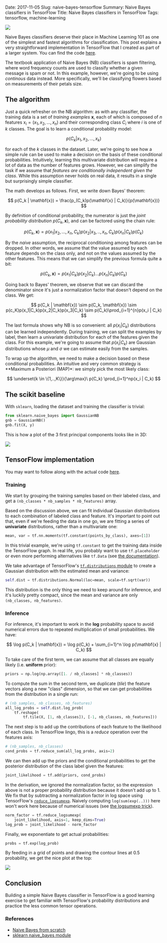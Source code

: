 Date: 2017-11-05
Slug: naive-bayes-tensorflow
Summary: Naive Bayes classifiers in TensorFlow
Title: Naive Bayes classifiers in TensorFlow
Tags: tensorflow, machine-learning

<img src="{attach}tf_iris.png" style="max-width: 70%" class="img-center" />

Naive Bayes classifiers deserve their place in Machine Learning 101 as one of
the simplest and fastest algorithms for classification. This post explains a
very straightforward implementation in TensorFlow that I created as part of a
larger system. You can find the code [here](https://github.com/nicolov/naive_bayes_tensorflow).

The textbook application of Naive Bayes (NB) classifiers is spam filtering,
where word frequency counts are used to classify whether a given message is
spam or not. In this example, however, we're going to be using *continous*
data instead. More specifically, we'll be classifying flowers based on
measurements of their petals size.

## The algorithm

Just a quick refresher on the NB algorithm: as with any classifier, the
training data is a set of *training examples* $\textbf{x}$, each of which is
composed of $n$ features $\textrm{x}_i = (x_{1}, x_{2}, ..., x_{n})$ and their
corresponding class $C_i$ where $i$ is one of $k$ classes. The goal is to learn a conditional probability
model:

$$ p(C_k | x_1, x_2, ..., x_k) $$

for each of the $k$ classes in the dataset. Later, we're going to see how a
simple rule can be used to make a decision on the basis of these conditional
probabilities. Intuitively, learning this multivariate distribution will
require a lot of data as the number of features grows. However, we can
simplify the task if we assume that *features are conditionally independent
given the class*. While this assumption never holds on real data, it results
in a single but surprisingly simple classifier.

The math develops as follows. First, we write down Bayes' theorem:

$$ p(C_k | \mathbf{x}) = \frac{p_(C_k)p(\mathbf{x} | C_k)}{p(\mathbf{x})} $$

By definition of conditional probability, the numerator is just the *joint
probability distribution* $p(C_k, \mathbf{x})$, and can be factored using the
chain rule:

$$ p(C_k, \mathbf{x}) = p(x_1 | x_2, ..., x_n, C_k)p(x_2 | x_3, .., x_n, C_k)p(x_n | C_k)p(C_k) $$

By the *naive* assumption, the reciprocal conditioning among features can be
dropped. In other words, we assume that the value assumed by each feature depends
on the class only, and not on the values assumed by the other features. This
means that we can simplify the previous formula quite a bit:

$$ p(C_k, \mathbf{x}) = p(x_1 | C_k)p(x_2 | C_k)...p(x_n | C_k)p(C_k) $$

Going back to Bayes' theorem, we observe that we can discard the denominator
since it's just a normalization factor that doesn't depend on the class. We
get:

$$ p(C_k | \mathbf{x}) \sim p(C_k, \mathbf{x}) \sim p(c_K)p(x_1|C_k)p(x_2|C_k)p(x_3|C_k) \sim p(C_k)\prod_{i=1}^{n}p(x_i | C_k) $$

The last formula shows why NB is so convenient: all $p(x_i | C_k)$
distributions can be learned independently. During training, we can split the
examples by label, then learn a univariate distribution for each of the
features given the class. For this example, we're going to assume that $p(x_i | C_k)$ are Gaussian distributions whose $\mu$ and $\sigma$ we can estimate easily
from the samples.

To wrap up the algorithm, we need to make a decision based on these conditional
probabilities. An intuitive and very common strategy is **Maximum a Posteriori
(MAP)*: we simply pick the most likely class:

$$ \underset{k \in \{1,..,K\}}{\arg\max}\ p(C_k) \prod_{i=1}^np(x_i | C_k) $$


## The scikit baseline

With `sklearn`, loading the dataset and training the classifier is trivial:

```py
from sklearn.naive_bayes import GaussianNB
gnb = GaussianNB()
gnb.fit(X, y)
```

This is how a plot of the 3 first principal components looks like in 3D:

<img src="{attach}iris_pca.png" class="img-center" style="max-width: 70%" />

## TensorFlow implementation

You may want to follow along with the actual code [here](https://github.com/nicolov/naive_bayes_tensorflow/blob/master/tf_iris.py).

### Training

We start by grouping the training samples based on their labeled class, and get
a `(nb_classes * nb_samples * nb_features)` array.

Based on the discussion above, we can fit individual Gaussian distributions to
each combination of labeled class and feature.  It's important to point out
that, even if we're feeding the data in one go, we are fitting a series of
**univariate** distributions, rather than a multivariate one:

```py
mean, var = tf.nn.moments(tf.constant(points_by_class), axes=[1])
```

In this trivial example, we're using `tf.constant` to get the
training data inside the TensorFlow graph. In real life, you probably want to
use `tf.placeholder` or even more performing alternatives like `tf.Data` (see
[the documentation](https://www.tensorflow.org/programmers_guide/datasets)).

We take advantage of TensorFlow's [`tf.distributions`
module](https://www.tensorflow.org/api_docs/python/tf/distributions) to create
a Gaussian distribution with the estimated mean and variance:

```py
self.dist = tf.distributions.Normal(loc=mean, scale=tf.sqrt(var))
```

This distribution is the only thing we need to keep around for inference, and
it's luckily pretty compact, since the mean and variance are only `(nb_classes,
nb_features)`.

### Inference

For inference, it's important to work in the **log** probability space to avoid
numerical errors due to repeated multiplication of small probabilities. We have:

$$ \log p(C_k | \mathbf{x}) = \log p(C_k) + \sum_{i=1}^n \log p(\mathbf{x} | C_k) $$

To take care of the first term, we can assume that all classes are equally
likely (i.e. **uniform** prior):

```py
priors = np.log(np.array([1. / nb_classes] * nb_classes))
```

To compute the sum in the second term, we duplicate (*tile*) the feature vectors along a new "class" dimension, so that we can get probabilities from
the distribution in a single run:

```py
# (nb_samples, nb_classes, nb_features)
all_log_probs = self.dist.log_prob(
    tf.reshape(
        tf.tile(X, [1, nb_classes]), [-1, nb_classes, nb_features]))
```

The next step is to add up the contributions of each feature to the likelihood
of each class. In TensorFlow lingo, this is a *reduce* operation over the
features axis:

```py
# (nb_samples, nb_classes)
cond_probs = tf.reduce_sum(all_log_probs, axis=2)
```

We can then add up the priors and the conditional probabilities to get the
posterior distribution of the class label given the features:

```py
joint_likelihood = tf.add(priors, cond_probs)
```

In the derivation, we ignored the normalization factor, so the expression above
is not a proper probability distribution because it doesn't add up to 1. We
fix that by subtracting a normalization factor in log space using TensorFlow's
[`reduce_logsumexp`](https://www.tensorflow.org/api_docs/python/tf/reduce_logsumexp).
Naively computing `log(sum(exp(..)))` here won't work here
because of numerical issues (see [the logsumexp trick](https://www.xarg.org/2016/06/the-log-sum-exp-trick-in-machine-learning/)).

```py
norm_factor = tf.reduce_logsumexp(
    joint_likelihood, axis=1, keep_dims=True)
log_prob = joint_likelihood - norm_factor
```

Finally, we exponentiate to get actual probabilities:

```py
probs = tf.exp(log_prob)
```

By feeding in a grid of points and drawing the contour lines at 0.5 probability, we get the nice plot at the top:

<img src="{attach}tf_iris.png" style="max-width: 70%" class="img-center" />

## Conclusion

Building a simple Naive Bayes classifier in TensorFlow is a good learning
exercise to get familiar with TensorFlow's probability distributions and
practice the less common tensor operations.

### References

- [Naive Bayes from scratch](http://kenzotakahashi.github.io/naive-bayes-from-scratch-in-python.html)
- [sklearn naive_bayes module](https://github.com/scikit-learn/scikit-learn/blob/f3320a6f/sklearn/naive_bayes.py)
